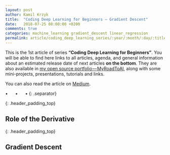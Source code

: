 ```yaml
---
layout: post
author: Kamil Krzyk
title:  "Coding Deep Learning for Beginners — Gradient Descent"
date:   2018-07-25 08:00:00 +0200
comments: true
categories: machine_learning gradient_descent linear_regression
permalink: article/coding_deep_learning_series/:year/:month/:day/:title
---
```


This is the 1st article of series **“Coding Deep Learning for Beginners”**. You will be able to find here links to all articles, agenda, and general information about an estimated release date of next articles **on the bottom**. They are also available in [my open source portfolio — MyRoadToAI](https://github.com/FisherKK/F1sherKK-MyRoadToAI), along with some mini-projects, presentations, tutorials and links.

You can also read the article on [Medium]().

•&nbsp;&nbsp;&nbsp;&nbsp;&nbsp;&nbsp;•&nbsp;&nbsp;&nbsp;&nbsp;&nbsp;&nbsp;•
{: .separator}

{: .header_padding_top}
## Role of the Derivative


{: .header_padding_top}
## Gradient Descent
